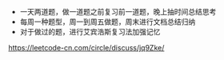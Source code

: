 * 一天两道题，做一道题之前复习前一道题，晚上抽时间总结思考
* 每周一种题型，周一到周五做题，周末进行文档总结归纳
* 对于做过的题，进行艾宾浩斯复习法加强记忆

https://leetcode-cn.com/circle/discuss/jq9Zke/

